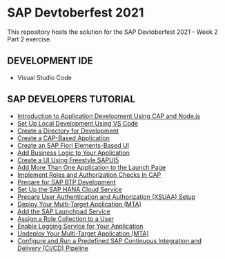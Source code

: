 # SAP Devtoberfest 2021

This repository hosts the solution for the SAP Devtoberfest 2021 - Week 2 Part 2 exercise.

## DEVELOPMENT IDE

- Visual Studio Code

## SAP DEVELOPERS TUTORIAL

- [Introduction to Application Development Using CAP and Node.js](https://developers.sap.com/tutorials/btp-app-introduction.html)
- [Set Up Local Development Using VS Code](https://developers.sap.com/tutorials/btp-app-set-up-local-development.html)
- [Create a Directory for Development](https://developers.sap.com/tutorials/btp-app-create-directory.html)
- [Create a CAP-Based Application](https://developers.sap.com/tutorials/btp-app-create-cap-application.html)
- [Create an SAP Fiori Elements-Based UI](https://developers.sap.com/tutorials/btp-app-create-ui-fiori-elements.html)
- [Add Business Logic to Your Application](https://developers.sap.com/tutorials/btp-app-cap-business-logic.html)
- [Create a UI Using Freestyle SAPUI5](https://developers.sap.com/tutorials/btp-app-create-ui-freestyle-sapui5.html)
- [Add More Than One Application to the Launch Page](https://developers.sap.com/tutorials/btp-app-launchpage.html)
- [Implement Roles and Authorization Checks In CAP](https://developers.sap.com/tutorials/btp-app-cap-roles.html)
- [Prepare for SAP BTP Development](https://developers.sap.com/tutorials/btp-app-prepare-btp.html)
- [Set Up the SAP HANA Cloud Service](https://developers.sap.com/tutorials/btp-app-hana-cloud-setup.html)
- [Prepare User Authentication and Authorization (XSUAA) Setup](https://developers.sap.com/tutorials/btp-app-prepare-xsuaa.html)
- [Deploy Your Multi-Target Application (MTA)](https://developers.sap.com/tutorials/btp-app-cap-mta-deployment.html)
- [Add the SAP Launchpad Service](https://developers.sap.com/tutorials/btp-app-launchpad-service.html)
- [Assign a Role Collection to a User](https://developers.sap.com/tutorials/btp-app-role-assignment.html)
- [Enable Logging Service for Your Application](https://developers.sap.com/tutorials/btp-app-logging.html)
- [Undeploy Your Multi-Target Application (MTA)](https://developers.sap.com/tutorials/btp-app-undeploy-cap-application.html)
- [Configure and Run a Predefined SAP Continuous Integration and Delivery (CI/CD) Pipeline](https://developers.sap.com/tutorials/btp-app-ci-cd-btp.html)